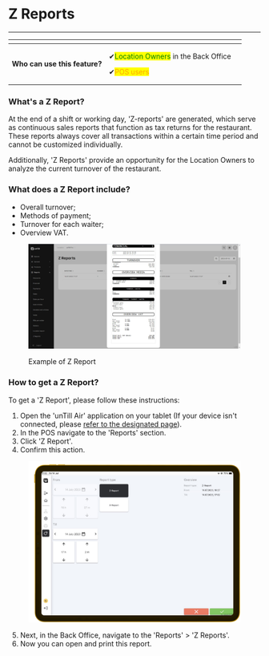 # Z Reports

***

<table data-card-size="large" data-view="cards" data-full-width="false"><thead><tr><th></th><th></th><th></th></tr></thead><tbody><tr><td><strong>Who can use this feature?</strong></td><td><p><span data-gb-custom-inline data-tag="emoji" data-code="2714">✔</span><mark style="color:green;">Location Owners</mark> in the Back Office</p><p><span data-gb-custom-inline data-tag="emoji" data-code="2714">✔</span><mark style="color:orange;">POS users</mark></p></td><td></td></tr></tbody></table>

### What's a Z Report?

At the end of a shift or working day, 'Z-reports' are generated, which serve as continuous sales reports that function as tax returns for the restaurant. These reports always cover all transactions within a certain time period and cannot be customized individually.

Additionally, 'Z Reports' provide an opportunity for the Location Owners to analyze the current turnover of the restaurant.

### What does a Z Report include?&#x20;

* Overall turnover;
* Methods of payment;
* Turnover for each waiter;
* Overview VAT.

<figure><img src="../.gitbook/assets/zreports.jpg" alt=""><figcaption><p>Example of Z Report</p></figcaption></figure>

### How to get a Z Report?

To get a 'Z Report', please follow these instructions:

1. Open the 'unTill Air' application on your tablet (If your device isn't connected, please [refer to ](../general/equipment/add-a-device.md)[the designated page](../general/equipment/add-a-device.md)).
2. In the POS navigate to the 'Reports' section.
3. Click 'Z Report'.
4. Confirm this action.

<figure><img src="../.gitbook/assets/z-reports.png" alt=""><figcaption></figcaption></figure>

5. Next, in the Back Office, navigate to the 'Reports' > 'Z Reports'.
6. Now you can open and print this report.
